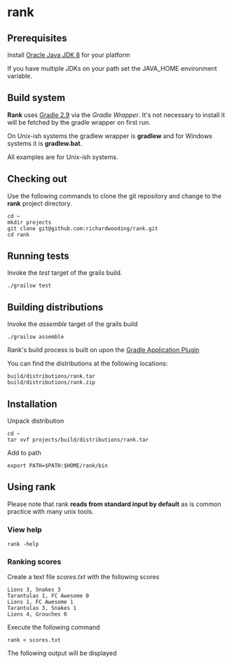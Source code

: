 # rank

## Prerequisites ##

Install [Oracle Java JDK 8](http://www.oracle.com/technetwork/java/javase/downloads/jdk8-downloads-2133151.html) for your platform

If you have multiple JDKs on your path set the JAVA_HOME environment variable.

## Build system ##

**Rank** uses [Gradle 2.9](http://gradle.org/) via the *Gradle Wrapper*. It's not necessary to install it will be fetched by
the gradle wrapper on first run.

On Unix-ish systems the gradlew wrapper is **gradlew** and for Windows systems it is **gradlew.bat**.

All examples are for Unix-ish systems.

## Checking out ##

Use the following commands to clone the git repository and change to the **rank** project directory.

    cd ~
    mkdir projects
    git clone git@github.com:richardwooding/rank.git
    cd rank

## Running tests ##

Invoke the *test* target of the grails build.

    ./grailsw test

## Building distributions ##

Invoke the *assemble* target of the grails build

    ./grailsw assemble
    
Rank's build process is built on upon the [Gradle Application Plugin](https://docs.gradle.org/current/userguide/application_plugin.html)

You can find the distributions at the following locations:

    build/distributions/rank.tar
    build/distributions/rank.zip


## Installation ##

Unpack distribution

    cd ~
    tar xvf projects/build/distributions/rank.tar
    
Add to path    

    export PATH=$PATH:$HOME/rank/bin
    
## Using rank ##

Please note that rank **reads from standard input by default** as is common practice with many unix tools. 

### View help ###

    rank -help
    
### Ranking scores ###
    
Create a text file *scores.txt* with the following scores

    Lions 3, Snakes 3
    Tarantulas 1, FC Awesome 0
    Lions 1, FC Awesome 1
    Tarantulas 3, Snakes 1
    Lions 4, Grouches 0

Execute the following command

    rank < scores.txt
    
The following output will be displayed
    
    


    
    
